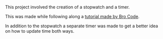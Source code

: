 This project involved the creation of a stopwatch and a timer.

This was made while following along a [tutorial made by Bro Code](https://www.youtube.com/watch?v=d8-LGhKtzRw).

In addition to the stopwatch a separate timer was made to get a better idea on how to update time both ways.